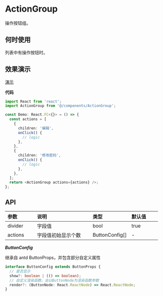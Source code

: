 # ActionGroup

操作按钮组。

## 何时使用

列表中有操作按钮时。

## 效果演示

[演示](https://durian-test.hjgpscm.com/setting/user)

**代码**

```ts
import React from 'react';
import ActionGroup from '@/components/ActionGroup';

const Demo: React.FC<{}> = () => {
  const actions = [
    {
      children: '编辑',
      onClick() {
        // logic
      },
    },
    {
      children: '修改密码',
      onClick() {
        // logic
      },
    },
  ];
  return <ActionGroup actions={actions} />;
};
```

## API

<style>
table {
  table-layout: fixed;
  width: 100%;
}
table th {
  text-align: left
}
table th:first-of-type {
  width: 20%;
}
table th:nth-of-type(2) {
  width: 40%;
}
table th:nth-of-type(3) {
  width: 20%;
}
table th:nth-of-type(4) {
  width: 40%;
}
</style>

| 参数    | 说明               | 类型           | 默认值 |
| ------- | ------------------ | -------------- | ------ |
| divider | 字段值             | bool           | true   |
| actions | 字段值初始显示个数 | ButtonConfig[] | -      |

**_ButtonConfig_**

继承自 antd ButtonProps，并包含部分自定义属性

```ts
interface ButtonConfig extends ButtonProps {
  // 是否显示
  show?: boolean | (() => boolean);
  // 自定义渲染函数，会以ButtonNode为渲染函数参数
  render?: (ButtonNode: React.ReactNode) => React.ReactNode;
}
```
